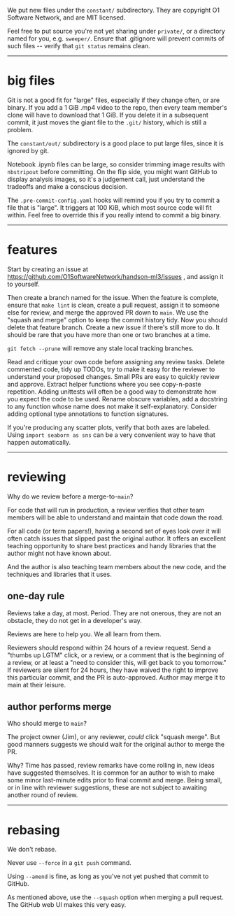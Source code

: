 
We put new files under the `constant/` subdirectory.
They are copyright O1 Software Network, and are MIT licensed.

Feel free to put source you're not yet sharing
under `private/`, or a directory named for you, e.g. `sweeper/`.
Ensure that .gitignore will prevent commits of such files --
verify that `git status` remains clean.

----

# big files

Git is not a good fit for "large" files,
especially if they change often, or are binary.
If you add a 1 GiB .mp4 video to the repo,
then every team member's clone will have to download that 1 GiB.
If you delete it in a subsequent commit, it just moves the
giant file to the `.git/` history, which is still a problem.

The `constant/out/` subdirectory is a good place to put large files,
since it is ignored by git.

Notebook .ipynb files can be large, so consider trimming
image results with `nbstripout` before committing.
On the flip side, you might want GitHub to display
analysis images, so it's a judgement call, just
understand the tradeoffs and make a conscious decision.

The `.pre-commit-config.yaml` hooks will remind you
if you try to commit a file that is "large".
It triggers at 100 KiB, which most source code will fit within.
Feel free to override this if you really intend to commit a big binary.

----

# features

Start by creating an issue at
https://github.com/O1SoftwareNetwork/handson-ml3/issues ,
and assign it to yourself.

Then create a branch named for the issue.
When the feature is complete,
ensure that `make lint` is clean,
create a pull request,
assign it to someone else for review,
and merge the approved PR down to `main`.
We use the "squash and merge" option
to keep the commit history tidy.
Now you should delete that feature branch.
Create a new issue if there's still more to do.
It should be rare that you have more than
one or two branches at a time.

`git fetch --prune` will remove any stale local tracking branches.

Read and critique your own code before assigning any review tasks.
Delete commented code, tidy up TODOs, try to make
it easy for the reviewer to understand your proposed changes.
Small PRs are easy to quickly review and approve.
Extract helper functions where you see copy-n-paste repetition.
Adding unittests will often be a good way to demonstrate
how you expect the code to be used.
Rename obscure variables, add a docstring to any function
whose name does not make it self-explanatory.
Consider adding optional type annotations to function signatures.

If you're producing any scatter plots,
verify that both axes are labeled.
Using `import seaborn as sns` can be a very convenient way
to have that happen automatically.

----

# reviewing

Why do we review before a merge-to-`main`?

For code that will run in production,
a review verifies that other team members
will be able to understand and maintain
that code down the road.

For all code (or term papers!), having a
second set of eyes  look over it will often catch
issues that slipped past  the original author.
It offers an excellent teaching opportunity
to share best practices and handy libraries
that the author might not have known about.

And the author is also teaching team members about
the new code, and the techniques and libraries
that it uses.

## one-day rule

Reviews take a day, at most. Period.
They are not onerous, they are not an obstacle,
they do not get in a developer's way.

Reviews are here to help you.
We all learn from them.

Reviewers should respond within 24 hours of a review request.
Send a "thumbs up LGTM" click, or a review,
or a comment that is the beginning of a review,
or at least a "need to consider this, will get back to you tomorrow."
If reviewers are silent for 24 hours,
they have waived the right to improve this particular commit,
and the PR is auto-approved.
Author may merge it to main at their leisure.

## author performs merge

Who should merge to `main`?

The project owner (Jim), or any reviewer, _could_ click "squash merge".
But good manners suggests we should wait for the original author
to merge the PR.

Why? Time has passed, review remarks have come rolling in,
new ideas have suggested themselves.
It is common for an author to wish to make some minor
last-minute edits prior to final commit and merge.
Being small, or in line with reviewer suggestions,
these are not subject to awaiting another round of review.

----

# rebasing

We don't rebase.

Never use `--force` in a `git push` command.

Using `--amend` is fine, as long as you've
not yet pushed that commit to GitHub.

As mentioned above,
use the `--squash` option  when merging a pull request.
The GitHub web UI makes this very easy.

